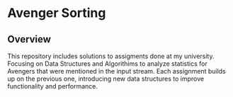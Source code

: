 # Avenger Sorting

## Overview
This repository includes solutions to assigments done at my university. Focusing on Data Structures and Algorithims to analyze statistics for Avengers that were mentioned in the input stream. Each assignment builds up on the previous one, introducing new data structures to improve functionality and performance.
